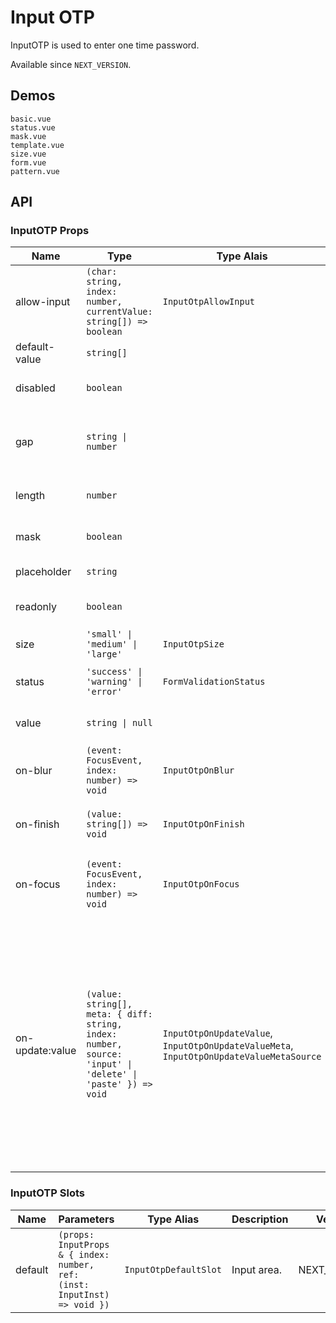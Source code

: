 # Input OTP

InputOTP is used to enter one time password.

Available since `NEXT_VERSION`.

## Demos

```demo
basic.vue
status.vue
mask.vue
template.vue
size.vue
form.vue
pattern.vue
```

## API

### InputOTP Props

| Name | Type | Type Alais | Default | Description | Version |
| --- | --- | --- | --- | --- | --- |
| allow-input | `(char: string, index: number, currentValue: string[]) => boolean` | `InputOtpAllowInput` | `undefined` | Check the incoming value, if it returns `false`, input will not be accepted. | NEXT_VERSION |
| default-value | `string[]` |  | `[]` | Default value. | NEXT_VERSION |
| disabled | `boolean` |  | `false` | Whether the component is disabled. | NEXT_VERSION |
| gap | `string \| number` |  | `undefined` | Gap between different input. If not specified, the default styling would be applied. | NEXT_VERSION |
| length | `number` |  | `6` | Number of characters to initiate. | NEXT_VERSION |
| mask | `boolean` |  | `false` | Whether to enable password mode. | NEXT_VERSION |
| placeholder | `string` |  | `''` | Input placeholder. | NEXT_VERSION |
| readonly | `boolean` |  | `false` | Whether the component is readonly. | NEXT_VERSION |
| size | `'small' \| 'medium' \| 'large'` | `InputOtpSize` | `'medium'` | Size of the component. | NEXT_VERSION |
| status | `'success' \| 'warning' \| 'error'` | `FormValidationStatus` | `undefined` | The validation status of the component. | NEXT_VERSION |
| value | `string \| null` |  | `undefined` | Value of the component (in controlled mode). | NEXT_VERSION |
| on-blur | `(event: FocusEvent, index: number) => void` | `InputOtpOnBlur` | `undefined` | Callback fired when the focus is out of the component. | NEXT_VERSION |
| on-finish | `(value: string[]) => void` | `InputOtpOnFinish` | `undefined` | Callback fired when all child inputs are settled. | NEXT_VERSION |
| on-focus | `(event: FocusEvent, index: number) => void` | `InputOtpOnFocus` | `undefined` | Callback fired when the focus is moved from outside to the component. | NEXT_VERSION |
| on-update:value | `(value: string[], meta: { diff: string, index: number, source: 'input' \| 'delete' \| 'paste' }) => void` | `InputOtpOnUpdateValue`, `InputOtpOnUpdateValueMeta`, `InputOtpOnUpdateValueMetaSource` | `undefined` | Callback fired when user inputs value. `meta.index` is the start index of the value change.`meta.diff` is the content that changes. `meta.source` is the reason of the value change. If reason is `'delete'`, `meta.diff` is `''`. If reason is `'paste'`, `meta.diff` is the final accepted part of the paste content. | NEXT_VERSION |

### InputOTP Slots

| Name | Parameters | Type Alias | Description | Version |
| --- | --- | --- | --- | --- |
| default | `(props: InputProps & { index: number, ref: (inst: InputInst) => void })` | `InputOtpDefaultSlot` | Input area. | NEXT_VERSION |
